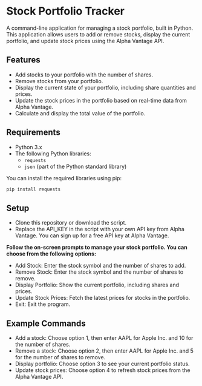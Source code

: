 # Stock Portfolio Tracker

A command-line application for managing a stock portfolio, built in Python. This application allows users to add or remove stocks, display the current portfolio, and update stock prices using the Alpha Vantage API.

## Features

- Add stocks to your portfolio with the number of shares.
- Remove stocks from your portfolio.
- Display the current state of your portfolio, including share quantities and prices.
- Update the stock prices in the portfolio based on real-time data from Alpha Vantage.
- Calculate and display the total value of the portfolio.

## Requirements

- Python 3.x
- The following Python libraries:
  - `requests`
  - `json` (part of the Python standard library)

You can install the required libraries using pip:

```bash
pip install requests
```

## Setup
- Clone this repository or download the script.
- Replace the API_KEY in the script with your own API key from Alpha Vantage. You can sign up for a free API key at Alpha Vantage.

**Follow the on-screen prompts to manage your stock portfolio. You can choose from the following options:**

- Add Stock: Enter the stock symbol and the number of shares to add.
- Remove Stock: Enter the stock symbol and the number of shares to remove.
- Display Portfolio: Show the current portfolio, including shares and prices.
- Update Stock Prices: Fetch the latest prices for stocks in the portfolio.
- Exit: Exit the program.


## Example Commands
- Add a stock: Choose option 1, then enter AAPL for Apple Inc. and 10 for the number of shares.
- Remove a stock: Choose option 2, then enter AAPL for Apple Inc. and 5 for the number of shares to remove.
- Display portfolio: Choose option 3 to see your current portfolio status.
- Update stock prices: Choose option 4 to refresh stock prices from the Alpha Vantage API.
